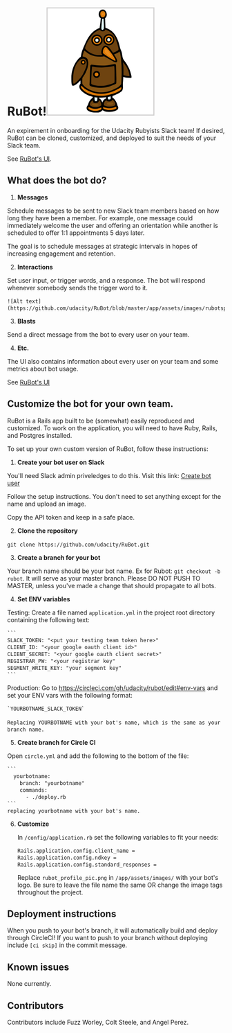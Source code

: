 RuBot!<img src="app/assets/images/rubot_profile_pic.png" alt="RuBot logo" width= "250"/>
======

An expirement in onboarding for the Udacity Rubyists Slack team! If desired, RuBot can be cloned, customized, and deployed to suit the needs of your Slack team. 

See [RuBot's UI](https://rubot.udacity.com/).

## What does the bot do?

1. **Messages**

  Schedule messages to be sent to new Slack team members based on how long they have been a member. For example, one message could immediately welcome the user and offering an orientation while another is scheduled to offer 1:1 appointments 5 days later.

  The goal is to schedule messages at strategic intervals in hopes of increasing engagement and retention.

2. **Interactions**

  Set user input, or trigger words, and a response. The bot will respond whenever somebody sends the trigger word to it.

    ![Alt text](https://github.com/udacity/RuBot/blob/master/app/assets/images/rubotspeak.png)

3. **Blasts**

  Send a direct message from the bot to every user on your team.

4. **Etc.**

  The UI also contains information about every user on your team and some metrics about bot usage.

  See [RuBot's UI](https://rubot.udacity.com/)


## Customize the bot for your own team.

RuBot is a Rails app built to be (somewhat) easily reproduced and customized. To work on the application, you will need to have Ruby, Rails, and Postgres installed. 

To set up your own custom version of RuBot, follow these instructions:

1. **Create your bot user on Slack**

  You'll need Slack admin priveledges to do this. Visit this link: [Create bot user](https://my.slack.com/services/new/bot)

  Follow the setup instructions. You don't need to set anything except for the name and upload an image.

  Copy the API token and keep in a safe place.

2. **Clone the repository**

  `git clone https://github.com/udacity/RuBot.git`

3. **Create a branch for your bot**

  Your branch name should be your bot name. Ex for Rubot: `git checkout -b rubot`. It will serve as your master branch. Please DO NOT PUSH TO MASTER, unless you've made a change that should propagate to all bots.

4. **Set ENV variables**

  Testing: Create a file named `application.yml` in the project root directory containing the following text:

    ```
    SLACK_TOKEN: "<put your testing team token here>"
    CLIENT_ID: "<your google oauth client id>"
    CLIENT_SECRET: "<your google oauth client secret>"
    REGISTRAR_PW: "<your registrar key"
    SEGMENT_WRITE_KEY: "your segment key"
    ```

  Production: Go to https://circleci.com/gh/udacity/rubot/edit#env-vars and set your ENV vars with the following format:

    `YOURBOTNAME_SLACK_TOKEN`

    Replacing YOURBOTNAME with your bot's name, which is the same as your branch name.

5. **Create branch for Circle CI**

  Open `circle.yml` and add the following to the bottom of the file:

    ```
      yourbotname:
        branch: "yourbotname"
        commands:
          - ./deploy.rb
    ```
    replacing yourbotname with your bot's name.

6. **Customize**

    In `/config/application.rb` set the following variables to fit your needs:
    ```
    Rails.application.config.client_name =
    Rails.application.config.ndkey =
    Rails.application.config.standard_responses =
    ```

    Replace `rubot_profile_pic.png` in `/app/assets/images/` with your bot's logo. Be sure to leave the file name the same OR change the image tags throughout the project. 

## Deployment instructions

When you push to your bot's branch, it will automatically build and deploy through CircleCI! If you want to push to your branch without deploying include `[ci skip]` in the commit message.

## Known issues

None currently.

## Contributors

Contributors include Fuzz Worley, Colt Steele, and Angel Perez.
